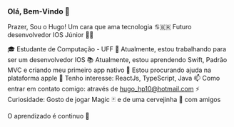### Olá, Bem-Vindo 👋

<!--
**HPR10/HPR10** is a ✨ _special_ ✨ repository because its `README.md` (this file) appears on your GitHub profile.
-->

Prazer, Sou o Hugo! Um cara que ama tecnologia ♋️🇧🇷 Futuro desenvolvedor IOS Júnior 👨‍💻

🎓 Estudante de Computação - UFF
🔭 Atualmente, estou trabalhando para ser um desenvolvedor IOS
📚 Atualmente, estou aprendendo Swift, Padrão MVC e criando meu primeiro app nativo
🤔 Estou procurando ajuda na plataforma apple
🎯 Tenho interesse: ReactJs, TypeScript, Java
📫 Como entrar em contato comigo: através de hugo_hp10@hotmail.com
⚡  Curiosidade: Gosto de jogar Magic 🃏 e de uma cervejinha 🍺 com amigos

O aprendizado é continuo  🚀




